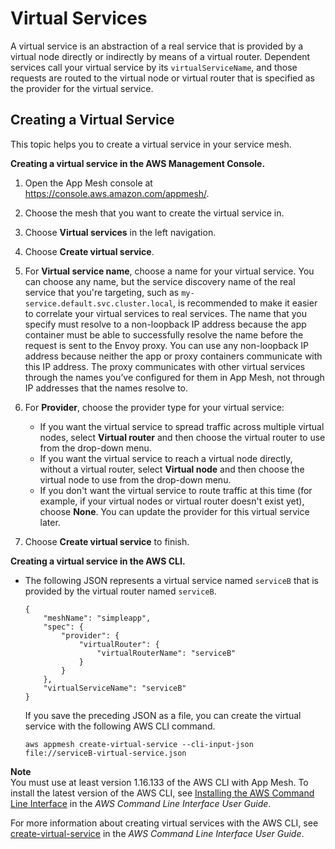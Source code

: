 # Virtual Services<a name="virtual_services"></a>

A virtual service is an abstraction of a real service that is provided by a virtual node directly or indirectly by means of a virtual router\. Dependent services call your virtual service by its `virtualServiceName`, and those requests are routed to the virtual node or virtual router that is specified as the provider for the virtual service\.

## Creating a Virtual Service<a name="create-virtual-service"></a>

This topic helps you to create a virtual service in your service mesh\.

**Creating a virtual service in the AWS Management Console\.**

1. Open the App Mesh console at [https://console\.aws\.amazon\.com/appmesh/](https://console.aws.amazon.com/appmesh/)\.

1. Choose the mesh that you want to create the virtual service in\.

1. Choose **Virtual services** in the left navigation\.

1. Choose **Create virtual service**\.

1. For **Virtual service name**, choose a name for your virtual service\. You can choose any name, but the service discovery name of the real service that you're targeting, such as `my-service.default.svc.cluster.local`, is recommended to make it easier to correlate your virtual services to real services\. The name that you specify must resolve to a non\-loopback IP address because the app container must be able to successfully resolve the name before the request is sent to the Envoy proxy\. You can use any non\-loopback IP address because neither the app or proxy containers communicate with this IP address\. The proxy communicates with other virtual services through the names you’ve configured for them in App Mesh, not through IP addresses that the names resolve to\.

1. For **Provider**, choose the provider type for your virtual service:
   + If you want the virtual service to spread traffic across multiple virtual nodes, select **Virtual router** and then choose the virtual router to use from the drop\-down menu\.
   + If you want the virtual service to reach a virtual node directly, without a virtual router, select **Virtual node** and then choose the virtual node to use from the drop\-down menu\.
   + If you don't want the virtual service to route traffic at this time \(for example, if your virtual nodes or virtual router doesn't exist yet\), choose **None**\. You can update the provider for this virtual service later\.

1. Choose **Create virtual service** to finish\.

**Creating a virtual service in the AWS CLI\.**
+ The following JSON represents a virtual service named `serviceB` that is provided by the virtual router named `serviceB`\.

  ```
  {
      "meshName": "simpleapp",
      "spec": {
          "provider": {
              "virtualRouter": {
                  "virtualRouterName": "serviceB"
              }
          }
      },
      "virtualServiceName": "serviceB"
  }
  ```

  If you save the preceding JSON as a file, you can create the virtual service with the following AWS CLI command\.

  ```
  aws appmesh create-virtual-service --cli-input-json file://serviceB-virtual-service.json
  ```
**Note**  
You must use at least version 1\.16\.133 of the AWS CLI with App Mesh\. To install the latest version of the AWS CLI, see [Installing the AWS Command Line Interface](https://docs.aws.amazon.com/cli/latest/userguide/installing.html) in the *AWS Command Line Interface User Guide*\.

  For more information about creating virtual services with the AWS CLI, see [create\-virtual\-service](https://docs.aws.amazon.com/cli/latest/reference/appmesh/create-virtual-service.html) in the *AWS Command Line Interface User Guide*\.